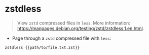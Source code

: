 # zstdless

> View `zstd` compressed files in `less`.
> More information: <https://manpages.debian.org/testing/zstd/zstdless.1.en.html>.

- Page through a `zstd` compressed file with `less`:

`zstdless {{path/to/file.txt.zst}}`
